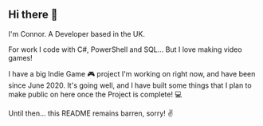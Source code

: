 ## Hi there 👋

I'm Connor. A Developer based in the UK.

For work I code with C#, PowerShell and SQL... But I love making video games!

I have a big Indie Game 🎮 project I'm working on right now, and have been since June 2020.
It's going well, and I have built some things that I plan to make public on here once the Project is complete! 💻

Until then... this README remains barren, sorry! ✌

<!--
**Wave10Connor/Wave10Connor** is a ✨ _special_ ✨ repository because its `README.md` (this file) appears on your GitHub profile.

Here are some ideas to get you started:

- 🔭 I’m currently working on ...
- 🌱 I’m currently learning ...
- 👯 I’m looking to collaborate on ...
- 🤔 I’m looking for help with ...
- 💬 Ask me about ...
- 📫 How to reach me: ...
- 😄 Pronouns: ...
- ⚡ Fun fact: ...
-->
